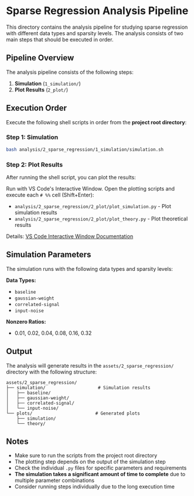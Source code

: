# Sparse Regression Analysis Pipeline

This directory contains the analysis pipeline for studying sparse regression with different data types and sparsity levels. The analysis consists of two main steps that should be executed in order.

## Pipeline Overview

The analysis pipeline consists of the following steps:

1. **Simulation** (`1_simulation/`)
2. **Plot Results** (`2_plot/`)

## Execution Order

Execute the following shell scripts in order from the **project root directory**:

### Step 1: Simulation

```bash
bash analysis/2_sparse_regression/1_simulation/simulation.sh
```

### Step 2: Plot Results

After running the shell script, you can plot the results:

Run with VS Code's Interactive Window. Open the plotting scripts and execute each `# %%` cell (Shift+Enter):

- `analysis/2_sparse_regression/2_plot/plot_simulation.py` - Plot simulation results
- `analysis/2_sparse_regression/2_plot/plot_theory.py` - Plot theoretical results

Details: [VS Code Interactive Window Documentation](https://code.visualstudio.com/docs/python/jupyter-support-py)

## Simulation Parameters

The simulation runs with the following data types and sparsity levels:

**Data Types:**

- `baseline`
- `gaussian-weight`
- `correlated-signal`
- `input-noise`

**Nonzero Ratios:**

- 0.01, 0.02, 0.04, 0.08, 0.16, 0.32

## Output

The analysis will generate results in the `assets/2_sparse_regression/` directory with the following structure:

```
assets/2_sparse_regression/
├── simulation/                    # Simulation results
│   ├── baseline/
│   ├── gaussian-weight/
│   ├── correlated-signal/
│   └── input-noise/
└── plots/                        # Generated plots
    ├── simulation/
    └── theory/
```

## Notes

- Make sure to run the scripts from the project root directory
- The plotting step depends on the output of the simulation step
- Check the individual `.py` files for specific parameters and requirements
- **The simulation takes a significant amount of time to complete** due to multiple parameter combinations
- Consider running steps individually due to the long execution time
